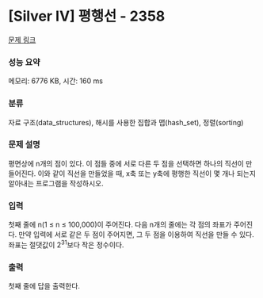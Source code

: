 # [Silver IV] 평행선 - 2358 

[문제 링크](https://www.acmicpc.net/problem/2358) 

### 성능 요약

메모리: 6776 KB, 시간: 160 ms

### 분류

자료 구조(data_structures), 해시를 사용한 집합과 맵(hash_set), 정렬(sorting)

### 문제 설명

<p>평면상에 n개의 점이 있다. 이 점들 중에 서로 다른 두 점을 선택하면 하나의 직선이 만들어진다. 이와 같이 직선을 만들었을 때, x축 또는 y축에 평행한 직선이 몇 개나 되는지 알아내는 프로그램을 작성하시오.</p>

### 입력 

 <p>첫째 줄에 n(1 ≤ n ≤ 100,000)이 주어진다. 다음 n개의 줄에는 각 점의 좌표가 주어진다. 만약 입력에 서로 같은 두 점이 주어지면, 그 두 점을 이용하여 직선을 만들 수 있다. 좌표는 절댓값이 2<sup>31</sup>보다 작은 정수이다. </p>

### 출력 

 <p>첫째 줄에 답을 출력한다.</p>


